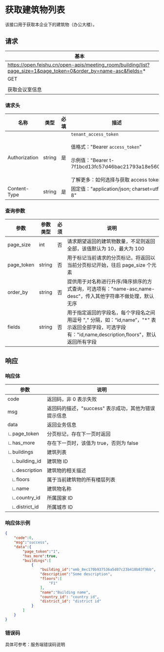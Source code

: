 # 获取建筑物列表

该接口用于获取本企业下的建筑物（办公大楼）。

## 请求
| 基本 |  |
| --- | --- |
| https://open.feishu.cn/open-apis/meeting_room/building/list?page_size=1&page_token=0&order_by=name-asc&fields=* |
| GET |
|  |
| 获取会议室信息 |


### 请求头
| 名称 | 类型 | 必填 | 描述 |
| --- | --- | --- | --- |
| Authorization | string | 是 | `tenant_access_token`<br> <br>值格式："Bearer `access_token`"<br><br>示例值："Bearer t-7f1bcd13fc57d46bac21793a18e560"<br> <br> 了解更多：如何选择与获取 access token |
| Content-Type | string | 是 | 固定值："application/json; charset=utf-8" |



### 查询参数

| 参数       | 参数类型 | 必须 | 说明                                                         |
| ---------- | -------- | ---- | ------------------------------------------------------------ |
| page_size  | int      | 否   | 请求期望返回的建筑物数量，不足则返回全部，该值默认为 10，最大为 100 |
| page_token | string   | 否   | 用于标记当前请求的分页标记，将返回以当前分页标记开始，往后 page_size 个元素 |
| order_by   | string   | 否   | 提供用于对名称进行升序/降序排序的方式查询，可选项有："name-asc,name-desc"，传入其他字符串不做处理，默认无序 |
| fields     | string   | 否   | 用于指定返回的字段名，每个字段名之间用逗号 "," 分隔，如：“id,name”，"*" 表示返回全部字段，可选字段有："id,name,description,floors"，默认返回所有字段 |


## 响应

### 响应体

| 参数         | 说明                                                 |
| ------------ | ---------------------------------------------------- |
| code         | 返回码，非 0 表示失败                                |
| msg          | 返回码的描述，"success" 表示成功，其他为错误提示信息 |
| data         | 返回业务信息                                         |
| ∟page_token  | 分页标记，存在下一页时返回                           |
| ∟has_more    | 存在下一页时，该值为 true，否则为 false              |
| ∟buildings   | 建筑列表                                             |
| &nbsp;&nbsp;&nbsp;∟building_id | 建筑物 ID                                            |
| &nbsp;&nbsp;&nbsp;∟description | 建筑物的相关描述                                     |
| &nbsp;&nbsp;&nbsp;∟floors      | 属于当前建筑物的所有楼层列表                         |
| &nbsp;&nbsp;&nbsp;∟name        | 建筑物名称                                           |
| &nbsp;&nbsp;&nbsp;∟country_id        | 所属国家 ID                                           |
| &nbsp;&nbsp;&nbsp;∟district_id        | 所属城市 ID                                           |

### 响应体示例

```json
{
    "code":0,
    "msg":"success",
    "data":{
        "page_token":"1",
        "has_more":true,
        "buildings":[
            {
                "building_id":"omb_8ec170b937536a5d87c23b418b83f9bb",
                "description":"Some description",
                "floors":[
                    "F1"
                ],
                "name":"Building name",
                "country_id": "country id",
                "district_id": "district id"
            }
        ]
    }
}
```

### 错误码

具体可参考：服务端错误码说明
